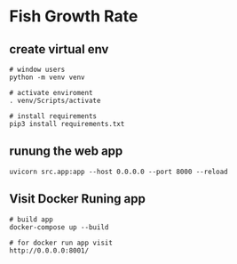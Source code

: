 # Fish Growth Rate

## create virtual env
```
# window users
python -m venv venv

# activate enviroment
. venv/Scripts/activate

# install requirements
pip3 install requirements.txt

```

## runung the web app
```
uvicorn src.app:app --host 0.0.0.0 --port 8000 --reload
```
## Visit Docker Runing app
```
# build app
docker-compose up --build

# for docker run app visit
http://0.0.0.0:8001/ 
```
